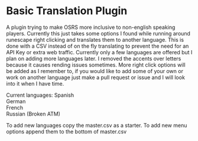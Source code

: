 # Basic Translation Plugin
A plugin trying to make OSRS more inclusive to non-english speaking players. Currently this just takes some options I found while running around runescape right clicking and translates them to another language. This is done with a CSV instead of on the fly translating to prevent the need for an API Key or extra web traffic. Currently only a few languages are offered but I plan on adding more languages later. I removed the accents over letters because it causes rending issues sometimes. More right click options will be added as I remember to, if you would like to add some of your own or work on another language just make a pull request or issue and I will look into it when I have time. 

Current languages:
Spanish  
German  
French  
Russian (Broken ATM)  

To add new languages copy the master.csv as a starter. To add new menu options append them to the bottom of master.csv
